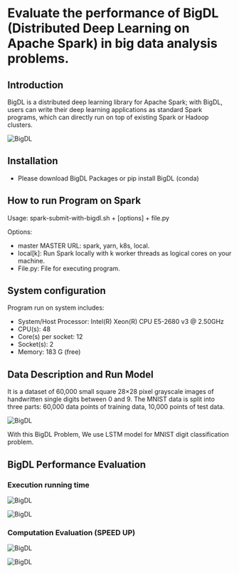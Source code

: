 # Evaluate the performance of BigDL (Distributed Deep Learning on Apache Spark) in big data analysis problems.

## Introduction

BigDL is a distributed deep learning library for Apache Spark; with BigDL, users can write their
deep learning applications as standard Spark programs, which can directly run on top of existing
Spark or Hadoop clusters.

![BigDL](https://github.com/congthanhquangphu/BigDL/images/3.png)

## Installation

- Please download BigDL Packages or pip install BigDL (conda)

## How to run Program on Spark

Usage: spark-submit-with-bigdl.sh + [options] + file.py

Options:
- master MASTER URL: spark, yarn, k8s, local.
- local[k]: Run Spark locally with k worker threads as logical cores on your machine.
- File.py: File for executing program.

## System configuration

Program run on system includes:
- System/Host Processor: Intel(R) Xeon(R) CPU E5-2680 v3 @ 2.50GHz
- CPU(s): 48
- Core(s) per socket: 12
- Socket(s): 2
- Memory: 183 G (free)

## Data Description and Run Model

It is a dataset of 60,000 small square 28×28 pixel grayscale images of handwritten single digits
between 0 and 9. The MNIST data is split into three parts: 60,000 data points of training data,
10,000 points of test data.

![BigDL](https://github.com/BigDL/images/1.png)

With this BigDL Problem, We use LSTM model for MNIST digit classification problem.

## BigDL Performance Evaluation 

### Execution running time

![BigDL](https://github.com/BigDL/images/8.png)

![BigDL](https://github.com/BigDL/images/5.png)

### Computation Evaluation (SPEED UP)

![BigDL](https://github.com/BigDL/images/9.png)

![BigDL](https://github.com/BigDL/images/6.png)























